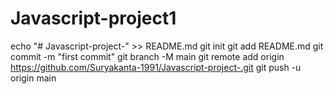 # Javascript-project1
echo "# Javascript-project-" >> README.md git init git add README.md git commit -m "first commit" git branch -M main git remote add origin https://github.com/Suryakanta-1991/Javascript-project-.git git push -u origin main
<!DOCTYPE html>
<html>
<head>
    <title>Customer Dashboard</title>
    <style>
        /* Add your CSS styles here for the dashboard */
        /* You can style product, customer, income, promote/help sections as needed */
    </style>
</head>
<body>
    <div class="dashboard">
        <div class="dashboard-section" id="product-section">
            <!-- Add product-related content here -->
        </div>
        <div class="dashboard-section" id="customer-section">
            <!-- Add customer-related content here -->
        </div>
        <div class="dashboard-section" id="income-section">
            <!-- Add income-related content here -->
        </div>
        <div class="dashboard-section" id="promote-help-section">
            <!-- Add promote/help related content here -->
        </div>
    </div>
    <div class="diagram-page" id="diagram">
        <!-- Add JavaScript code to create a diagram here -->
    </div>
    <script>
        // Add JavaScript code to create and update the diagram using a library like D3.js or Chart.js
    </script>
</body>
</html>
